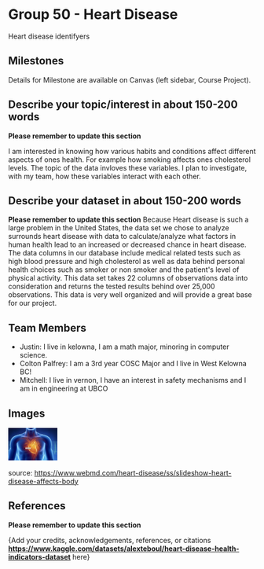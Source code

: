 # Group 50 - Heart Disease

Heart disease identifyers

## Milestones

Details for Milestone are available on Canvas (left sidebar, Course Project).

## Describe your topic/interest in about 150-200 words

**Please remember to update this section**

I am interested in knowing how various habits and conditions affect different aspects of ones health. For example how smoking affects ones cholesterol levels. The topic of the data invloves these variables. I plan to investigate, with my team, how these variables interact with each other.
## Describe your dataset in about 150-200 words

**Please remember to update this section**
Because Heart disease is such a large problem in the United States, the data set we chose to analyze surrounds heart disease with data to calculate/analyze what factors in human health lead to an increased or decreased chance in heart disease. The data columns in our database include medical related tests such as high blood pressure and high cholesterol as well as data behind personal health choices such as smoker or non smoker and the patient's level of physical activity. This data set takes 22 columns of observations data into consideration and returns the tested results behind over 25,000 observations. This data is very well organized and will provide a great base for our project.

## Team Members
- Justin: I live in kelowna, I am a math major, minoring in computer science. 
- Colton Palfrey: I am a 3rd year COSC Major and I live in West Kelowna BC!
- Mitchell: I live in vernon, I have an interest in safety mechanisms and I am in engineering at UBCO

## Images

<img src ="./HD.png" width="100px">


source: https://www.webmd.com/heart-disease/ss/slideshow-heart-disease-affects-body
## References

**Please remember to update this section**

{Add your credits, acknowledgements, references, or citations **https://www.kaggle.com/datasets/alexteboul/heart-disease-health-indicators-dataset** here}



